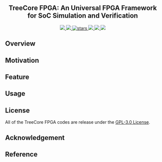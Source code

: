 <p align="center">
    <h2 align="center">TreeCore FPGA: An Universal FPGA Framework for SoC Simulation and Verification</h2>
</p>
<p align="center">
    <a href="https://github.com/microdynamics-cpu/tree-core-fpga/actions">
      <img src="https://img.shields.io/github/actions/workflow/status/microdynamics-cpu/tree-core-fpga/unit-test.yml?branch=main&logo=github&style=flat-square">
    </a>
    <a href="./LICENSE">
      <img src="https://img.shields.io/github/license/microdynamics-cpu/tree-core-fpga?color=brightgreen&logo=github&style=flat-square">
    </a>
    <a href="https://github.com/microdynamics-cpu/tree-core-fpga">
      <img alt="stars" src="https://img.shields.io/github/stars/microdynamics-cpu/tree-core-fpga?color=blue&style=flat-square" />
    </a>
    <a href="https://github.com/microdynamics-cpu/tree-core-fpga">
      <img src="https://img.shields.io/badge/total%20lines-0k-red?style=flat-square">
    </a>
    <a href="https://github.com/YosysHQ">
      <img src="https://img.shields.io/badge/toolchain-vivado-red?style=flat-square">
  </a>
    <a href="./CONTRIBUTING.md">
      <img src="https://img.shields.io/badge/contribution-welcome-brightgreen?style=flat-square">
    </a>
</p>

## Overview
## Motivation
## Feature
## Usage



## License
All of the TreeCore FPGA codes are release under the [GPL-3.0 License](LICENSE).

## Acknowledgement

## Reference

